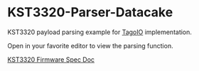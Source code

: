 # KST3320-Parser-Datacake
KST3320 payload parsing example for [TagoIO](https://tago.io/) implementation. 


Open in your favorite editor to view the parsing function.

[KST3320 Firmware Spec Doc](https://kstechnologies.com/docs/KST3320_firmware_spec.pdf)